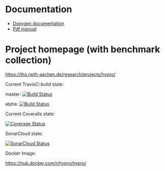 # Documentation

* <a href="https://hypro.github.io/hypro/html/index.html" target="_blank">Doxygen documentation</a>
* [Pdf manual](https://ths.rwth-aachen.de/wp-content/uploads/sites/4/research/HyPro/manual.pdf)

# Project homepage (with benchmark collection)
https://ths.rwth-aachen.de/research/projects/hypro/

Current TravisCi build state:

master: [![Build Status](https://travis-ci.com/hypro/hypro.svg?branch=master)](https://travis-ci.com/hypro/hypro)

alpha:  [![Build Status](https://travis-ci.com/hypro/hypro.svg?branch=alpha)](https://travis-ci.com/hypro/hypro)

Current Coveralls state:

[![Coverage Status](https://coveralls.io/repos/github/hypro/hypro/badge.svg)](https://coveralls.io/github/hypro/hypro)

SonarCloud state:

[![SonarCloud Status](https://sonarcloud.io/api/project_badges/measure?project=hypro&metric=alert_status)](https://sonarcloud.io/dashboard?id=hypro)

Docker Image:

https://hub.docker.com/r/hypro/hypro/
